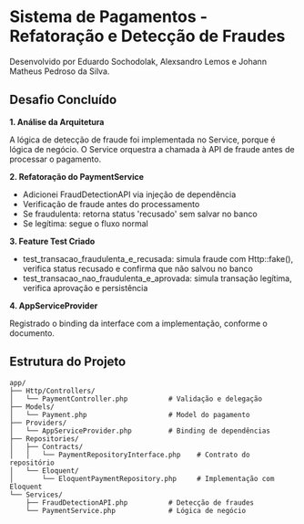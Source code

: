 # Sistema de Pagamentos - Refatoração e Detecção de Fraudes

Desenvolvido por Eduardo Sochodolak, Alexsandro Lemos e Johann Matheus Pedroso da Silva.

## Desafio Concluído

**1. Análise da Arquitetura**

A lógica de detecção de fraude foi implementada no Service, porque é lógica de negócio. O Service orquestra a chamada à API de fraude antes de processar o pagamento.

**2. Refatoração do PaymentService**

- Adicionei FraudDetectionAPI via injeção de dependência
- Verificação de fraude antes do processamento
- Se fraudulenta: retorna status 'recusado' sem salvar no banco
- Se legítima: segue o fluxo normal

**3. Feature Test Criado**

- test_transacao_fraudulenta_e_recusada: simula fraude com Http::fake(), verifica status recusado e confirma que não salvou no banco
- test_transacao_nao_fraudulenta_e_aprovada: simula transação legítima, verifica aprovação e persistência

**4. AppServiceProvider**

Registrado o binding da interface com a implementação, conforme o documento.

## Estrutura do Projeto

```
app/
├── Http/Controllers/
│   └── PaymentController.php          # Validação e delegação
├── Models/
│   └── Payment.php                    # Model do pagamento
├── Providers/
│   └── AppServiceProvider.php         # Binding de dependências
├── Repositories/
│   ├── Contracts/
│   │   └── PaymentRepositoryInterface.php    # Contrato do repositório
│   └── Eloquent/
│       └── EloquentPaymentRepository.php     # Implementação com Eloquent
└── Services/
    ├── FraudDetectionAPI.php          # Detecção de fraudes
    └── PaymentService.php             # Lógica de negócio
```
